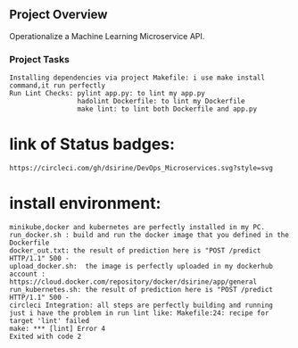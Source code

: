 ## Project Overview
Operationalize a Machine Learning Microservice API. 

### Project Tasks

    Installing dependencies via project Makefile: i use make install  command,it run perfectly
    Run Lint Checks: pylint app.py: to lint my app.py
                     hadolint Dockerfile: to lint my Dockerfile
                     make lint: to lint both Dockerfile and app.py

# link of Status badges: 
    https://circleci.com/gh/dsirine/DevOps_Microservices.svg?style=svg

# install environment:     
    minikube,docker and kubernetes are perfectly installed in my PC.
    run_docker.sh : build and run the docker image that you defined in the Dockerfile
    docker_out.txt: the result of prediction here is "POST /predict HTTP/1.1" 500 -
    upload_docker.sh:  the image is perfectly uploaded in my dockerhub account : https://cloud.docker.com/repository/docker/dsirine/app/general
    run_kubernetes.sh: the result of prediction here is "POST /predict HTTP/1.1" 500 -
    circleci Integration: all steps are perfectly building and running just i have the problem in run lint like: Makefile:24: recipe for target 'lint' failed
    make: *** [lint] Error 4
    Exited with code 2
